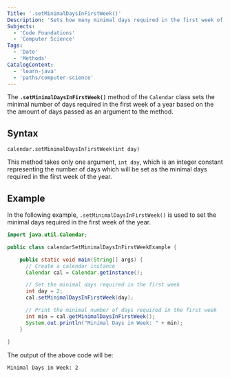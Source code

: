 ```yaml
---
Title: '.setMinimalDaysInFirstWeek()'
Description: 'Sets how many minimal days required in the first week of the year.'
Subjects:
  - 'Code Foundations'
  - 'Computer Science'
Tags:
  - 'Date'
  - 'Methods'
CatalogContent:
  - 'learn-java'
  - 'paths/computer-science'
---
```


The **`.setMinimalDaysInFirstWeek()`** method of the `Calendar` class sets the minimal number of days required in the first week of a year based on the the amount of days passed as an argument to the method.

## Syntax

```pseudo
calendar.setMinimalDaysInFirstWeek(int day)
```

This method takes only one argument, `int day`, which is an integer constant representing the number of days which will be set as the minimal days required in the first week of the year.

## Example

In the following example, `.setMinimalDaysInFirstWeek()` is used to set the minimal days required in the first week of the year.  

```java
import java.util.Calendar;

public class calendarSetMinimalDaysInFirstWeekExample {

    public static void main(String[] args) {
      // Create a calendar instance
      Calendar cal = Calendar.getInstance();

      // Set the minimal days required in the first week
      int day = 2;
      cal.setMinimalDaysInFirstWeek(day);

      // Print the minimal number of days required in the first week
      int min = cal.getMinimalDaysInFirstWeek();
      System.out.println("Minimal Days in Week: " + min);
    }
    
}
```

The output of the above code will be:

```shell
Minimal Days in Week: 2
```
